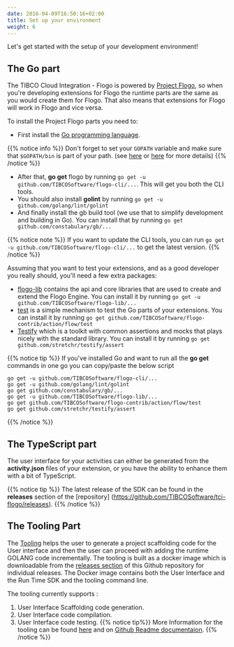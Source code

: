 ```yaml
---
date: 2016-04-09T16:50:16+02:00
title: Set up your environment
weight: 6
---
```


Let's get started with the setup of your development environment!

## The Go part
The TIBCO Cloud Integration - Flogo is powered by [Project Flogo](https://flogo.io), so when you're developing extensions for Flogo the runtime parts are the same as you would create them for Flogo. That also means that extensions for Flogo will work in Flogo and vice versa.

To install the Project Flogo parts you need to:

* First install the [Go programming language](https://golang.org/doc/install). 

{{% notice info %}}
Don't forget to set your `GOPATH` variable and make sure that `$GOPATH/bin` is part of your path. (see [here](https://golang.org/doc/code.html#GOPATH) or [here](https://github.com/golang/go/wiki/Setting-GOPATH) for more details)
{{% /notice %}}

* After that, **go get** flogo by running `go get -u github.com/TIBCOSoftware/flogo-cli/...`. This will get you both the CLI tools.
* You should also install **golint** by running `go get -u github.com/golang/lint/golint`
* And finally install the gb build tool (we use that to simplify development and building in Go). You can install that by running `go get github.com/constabulary/gb/...`

{{% notice note %}}
If you want to update the CLI tools, you can run `go get -u github.com/TIBCOSoftware/flogo-cli/...` to get the latest version. 
{{% /notice %}}

Assuming that you want to test your extensions, and as a good developer you really should, you'll need a few extra packages:

* [flogo-lib](https://github.com/TIBCOSoftware/flogo-lib) contains the api and core libraries that are used to create and extend the Flogo Engine. You can install it by running `go get -u github.com/TIBCOSoftware/flogo-lib/...`
* [test](https://github.com/TIBCOSoftware/flogo-contrib/tree/master/action/flow/test) is a simple mechanism to test the Go parts of your extensions. You can install it by running `go get github.com/TIBCOSoftware/flogo-contrib/action/flow/test`
* [Testify](https://github.com/stretchr/testify) which is a toolkit with common assertions and mocks that plays nicely with the standard library. You can install it by running `go get github.com/stretchr/testify/assert`

{{% notice tip %}}
If you've installed Go and want to run all the **go get** commands in one go you can copy/paste the below script
```
go get -u github.com/TIBCOSoftware/flogo-cli/...
go get -u github.com/golang/lint/golint
go get github.com/constabulary/gb/...
go get -u github.com/TIBCOSoftware/flogo-lib/...
go get github.com/TIBCOSoftware/flogo-contrib/action/flow/test
go get github.com/stretchr/testify/assert
```
{{% /notice %}}

## The TypeScript part
The user interface for your activities can either be generated from the **activity.json** files of your extension, or you have the ability to enhance them with a bit of TypeScript.

{{% notice tip %}}
The latest release of the SDK can be found in the **releases** section of the [repository] (https://github.com/TIBCOSoftware/tci-flogo/releases).
{{% /notice %}}


## The Tooling Part

The [Tooling](https://github.com/TIBCOSoftware/tci-flogo/blob/master/tools/readme.md) helps the user to generate a project scaffolding code for the User interface and then the user can proceed with adding the runtime GOLANG code incrementally. The tooling is built as a docker image which is downloadable from the [releases section](https://github.com/TIBCOSoftware/tci-flogo/releases) of this Github repository for individual releases. The Docker image contains both the User Interface and the Run Time SDK and the tooling command line. 

The tooling currently supports :

  1. User Interface Scaffolding code generation.
  1. User Interface code compilation.
  1. User Interface code testing.
{{% notice tip%}}
More Information for the tooling can be found [here](../../tooling/tooling) and on [Github Readme documentaion](https://github.com/TIBCOSoftware/tci-flogo/blob/master/tools/readme.md).
{{% /notice %}}